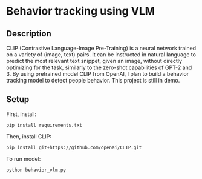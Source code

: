 # Behavior tracking using VLM

## Description
CLIP (Contrastive Language-Image Pre-Training) is a neural network trained on a variety of (image, text) pairs. It can be instructed in natural language to predict the most relevant text snippet, given an image, without directly optimizing for the task, similarly to the zero-shot capabilities of GPT-2 and 3. By using pretrained model CLIP from OpenAI, I plan to build a behavior tracking model to detect people behavior. This project is still in demo.

## Setup
First, install: 

```pip install requirements.txt```

Then, install CLIP:

```pip install git+https://github.com/openai/CLIP.git```

To run model:

```python behavior_vlm.py```



